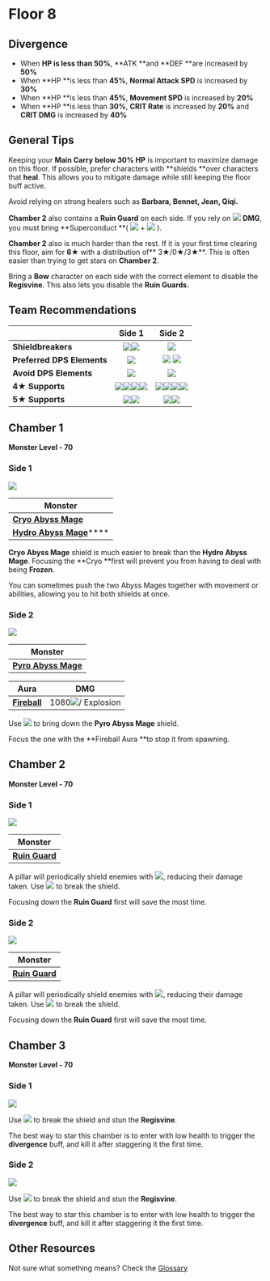 # Floor 8

## Divergence

* When **HP **is less than** 50%**, **ATK **and **DEF **are increased by **50%**
* When **HP **is less than **45%**, **Normal Attack SPD** is increased by **30%**
* When **HP **is less than **45%**, **Movement SPD** is increased by **20%**
* When **HP **is less than **30%**, **CRIT Rate** is increased by **20%** and **CRIT DMG** is increased by **40%**

## General Tips

Keeping your **Main Carry** **below 30% HP** is important to maximize damage on this floor. If possible, prefer characters with **shields **over characters that **heal**. This allows you to mitigate damage while still keeping the floor buff active.

Avoid relying on strong healers such as **Barbara, Bennet, Jean, Qiqi.**

**Chamber 2** also contains a **Ruin Guard** on each side. If you rely on ![](../../.gitbook/assets/physical_small.png) **DMG**, you must bring **Superconduct **( ![](../../.gitbook/assets/cryo_small.png) + ![](../../.gitbook/assets/electro_small.png) ).

**Chamber 2** also is much harder than the rest. If it is your first time clearing this floor, aim for **6**★ with a distribution of** 3★/0★/3★**. This is often easier than trying to get stars on **Chamber 2**.

Bring a **Bow** character on each side with the correct element to disable the **Regisvine**. This also lets you disable the **Ruin Guards.**

## Team Recommendations

|                            |                                                                                                    Side 1                                                                                                    |                                                                                                      Side 2                                                                                                      |
| -------------------------- | :----------------------------------------------------------------------------------------------------------------------------------------------------------------------------------------------------------: | :--------------------------------------------------------------------------------------------------------------------------------------------------------------------------------------------------------------: |
| **Shieldbreakers**         |                                                            ![](../../.gitbook/assets/pyro_small.png)![](../../.gitbook/assets/electro_small.png)                                                             |                                                                                    ![](../../.gitbook/assets/hydro_small.png)                                                                                    |
| **Preferred DPS Elements** |                                                                                  ![](../../.gitbook/assets/pyro_small.png)                                                                                   |                                                               ![](../../.gitbook/assets/hydro_small.png) ![](../../.gitbook/assets/cryo_small.png)                                                               |
| **Avoid DPS Elements**     |                                                                                   ![](../../.gitbook/assets/cryo_small.png)                                                                                  |                                                                                    ![](../../.gitbook/assets/pyro_small.png)                                                                                     |
| **4**★ **Supports**        | ![](../../.gitbook/assets/ui_avataricon_amber.png)![](../../.gitbook/assets/ui_avataricon_bennett.png)![](../../.gitbook/assets/ui_avataricon_diona.png)![](../../.gitbook/assets/ui_avataricon_noelle.png)  | ![](../../.gitbook/assets/ui_avataricon_barbara.png)![](../../.gitbook/assets/ui_avataricon_noelle.png)![](../../.gitbook/assets/ui_avataricon_xingqiu.png)![](../../.gitbook/assets/ui_avataricon_bennett.png)  |
| **5**★ **Supports**        |                                                    ![](../../.gitbook/assets/ui_avataricon_albedo.png)![](../../.gitbook/assets/ui_avataricon_zhongli.png)                                                   |                                                      ![](../../.gitbook/assets/ui_avataricon_albedo.png)![](../../.gitbook/assets/ui_avataricon_zhongli.png)                                                     |

## Chamber 1

**Monster Level - 70**

### Side 1

![](../../.gitbook/assets/8-1-1.png)

| **Monster**                                                                  |
| ---------------------------------------------------------------------------- |
| ****[**Cryo Abyss Mage**](../../monsters/abyss-order/cryo-abyss-mage.md)**** |
| [**Hydro Abyss Mage**](../../monsters/abyss-order/hydro-abyss-mage.md)****   |

**Cryo Abyss Mage** shield is much easier to break than the **Hydro Abyss Mage**. Focusing the **Cryo **first will prevent you from having to deal with being **Frozen**. 

You can sometimes push the two Abyss Mages together with movement or abilities, allowing you to hit both shields at once.

### Side 2

![](../../.gitbook/assets/8-1-2.png)

| **Monster**                                                                  |
| ---------------------------------------------------------------------------- |
| ****[**Pyro Abyss Mage**](../../monsters/abyss-order/pyro-abyss-mage.md)**** |

| Aura                                                               | DMG                                                      |
| ------------------------------------------------------------------ | -------------------------------------------------------- |
| ****[**Fireball**](../../mechanics/auras/pursuing-fireball.md)**** | 1080![](../../.gitbook/assets/pyro_small.png)/ Explosion |

Use ![](../../.gitbook/assets/hydro_small.png) to bring down the **Pyro Abyss Mage** shield.

Focus the one with the **Fireball Aura **to stop it from spawning.

## **Chamber 2**

**Monster Level - 70**

### Side 1

![](../../.gitbook/assets/8-2-1.png)

| **Monster**                                                            |
| ---------------------------------------------------------------------- |
| ****[**Ruin Guard**](../../monsters/ruin-constructs/ruin-guard.md)**** |

A pillar will periodically shield enemies with ![](../../.gitbook/assets/cryo_small.png), reducing their damage taken. Use ![](../../.gitbook/assets/pyro_small.png) to break the shield.

Focusing down the **Ruin Guard** first will save the most time.

### Side 2

![](../../.gitbook/assets/8-2-2.png)

| **Monster**                                                            |
| ---------------------------------------------------------------------- |
| ****[**Ruin Guard**](../../monsters/ruin-constructs/ruin-guard.md)**** |

A pillar will periodically shield enemies with ![](../../.gitbook/assets/pyro_small.png), reducing their damage taken. Use ![](../../.gitbook/assets/hydro_small.png) to break the shield.

Focusing down the **Ruin Guard** first will save the most time.

## **Chamber 3**

**Monster Level - 70**

### Side 1

![](../../.gitbook/assets/8-3-1.png)

Use ![](../../.gitbook/assets/pyro_small.png) to break the shield and stun the **Regisvine**.

The best way to star this chamber is to enter with low health to trigger the **divergence** buff, and kill it after staggering it the first time.

### Side 2

![](../../.gitbook/assets/8-3-2.png)

Use ![](../../.gitbook/assets/hydro_small.png) to break the shield and stun the **Regisvine**.

The best way to star this chamber is to enter with low health to trigger the **divergence** buff, and kill it after staggering it the first time.

## Other Resources

Not sure what something means? Check the [Glossary](../glossary.md)
